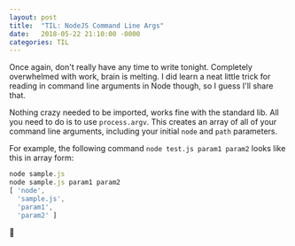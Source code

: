```yaml
---
layout: post
title:  "TIL: NodeJS Command Line Args"
date:   2018-05-22 21:10:00 -0000
categories: TIL
---
```

Once again, don't really have any time to write tonight. Completely overwhelmed with work, brain is melting. I did learn a neat little trick for reading in command line arguments in Node though, so I guess I'll share that.

Nothing crazy needed to be imported, works fine with the standard lib. All you need to do is to use `process.argv`. This creates an array of all of your command line arguments, including your initial `node` and `path` parameters.

For example, the following command `node test.js param1 param2` looks like this in array form:

```js
node sample.js
node sample.js param1 param2
[ 'node',
  'sample.js',
  'param1',
  'param2' ]
```

💚